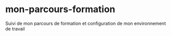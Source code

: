 # mon-parcours-formation
Suivi de mon parcours de formation et configuration de mon environnement de travail
